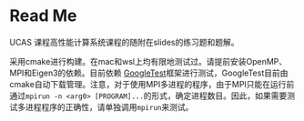 # Read Me

UCAS 课程高性能计算系统课程的随附在slides的练习题和题解。

采用cmake进行构建。在mac和wsl上均有限地测试过。请提前安装OpenMP、MPI和Eigen3的依赖。目前依赖 [GoogleTest](https://github.com/google/googletest/tree/main)框架进行测试，GoogleTest目前由cmake自动下载管理。注意，对于使用MPI多进程的程序，由于MPI只能在运行前通过`mpirun -n <arg0> [PROGRAM]...`的形式，确定进程数目。因此，如果需要测试多进程程序的正确性，请单独调用`mpirun`来测试。
